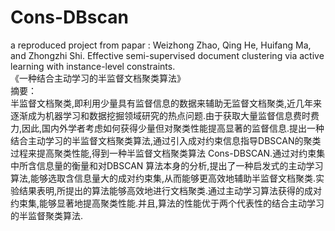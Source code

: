 # Cons-DBscan
a reproduced project from papar : Weizhong Zhao, Qing He, Huifang Ma, and Zhongzhi Shi. Effective semi-supervised document clustering via active learning with instance-level constraints.<br>
《一种结合主动学习的半监督文档聚类算法》<br>
摘要：<br>
半监督文档聚类,即利用少量具有监督信息的数据来辅助无监督文档聚类,近几年来逐渐成为机器学习和数据挖掘领域研究的热点问题.由于获取大量监督信息费时费力,因此,国内外学者考虑如何获得少量但对聚类性能提高显著的监督信息.提出一种结合主动学习的半监督文档聚类算法,通过引入成对约束信息指导DBSCAN的聚类过程来提高聚类性能,得到一种半监督文档聚类算法 Cons-DBSCAN.通过对约束集中所含信息量的衡量和对DBSCAN 算法本身的分析,提出了一种启发式的主动学习算法,能够选取含信息量大的成对约束集,从而能够更高效地辅助半监督文档聚类.实验结果表明,所提出的算法能够高效地进行文档聚类.通过主动学习算法获得的成对约束集,能够显著地提高聚类性能.并且,算法的性能优于两个代表性的结合主动学习的半监督聚类算法.
